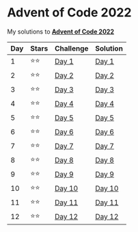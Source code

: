 # Advent of Code 2022
My solutions to **[Advent of Code 2022](https://adventofcode.com/2022/)**

| Day  | Stars | Challenge                                       | Solution                |
| ---- | ----- | ----------------------------------------------- | ----------------------- |
| 1    | ⭐⭐   | [Day 1](https://adventofcode.com/2022/day/1)    | [Day 1](code/day1.py)   |
| 2    | ⭐⭐   | [Day 2](https://adventofcode.com/2022/day/2)    | [Day 2](code/day2.py)   |
| 3    | ⭐⭐   | [Day 3](https://adventofcode.com/2022/day/3)    | [Day 3](code/day3.py)   |
| 4    | ⭐⭐   | [Day 4](https://adventofcode.com/2022/day/4)    | [Day 4](code/day4.py)   |
| 5    | ⭐⭐   | [Day 5](https://adventofcode.com/2022/day/5)    | [Day 5](code/day5.py)   |
| 6    | ⭐⭐   | [Day 6](https://adventofcode.com/2022/day/6)    | [Day 6](code/day6.py)   |
| 7    | ⭐⭐   | [Day 7](https://adventofcode.com/2022/day/7)    | [Day 7](code/day7.py)   |
| 8    | ⭐⭐   | [Day 8](https://adventofcode.com/2022/day/8)    | [Day 8](code/day8.py)   |
| 9    | ⭐⭐   | [Day 9](https://adventofcode.com/2022/day/9)    | [Day 9](code/day9.py)   |
| 10   | ⭐⭐   | [Day 10](https://adventofcode.com/2022/day/10)  | [Day 10](code/day10.py) |
| 11   | ⭐⭐   | [Day 11](https://adventofcode.com/2022/day/11)  | [Day 11](code/day11.py) |
| 12   | ⭐⭐   | [Day 12](https://adventofcode.com/2022/day/12)  | [Day 12](code/day12.py) |

